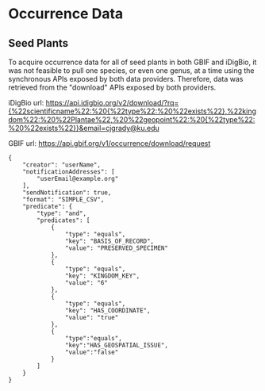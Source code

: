 Occurrence Data
===============



Seed Plants
-----------

To acquire occurrence data for all of seed plants in both GBIF and iDigBio, it
was not feasible to pull one species, or even one genus, at a time using the
synchronous APIs exposed by both data providers.  Therefore, data was retrieved
from the "download" APIs exposed by both providers.

iDigBio url: https://api.idigbio.org/v2/download/?rq={%22scientificname%22:%20{%22type%22:%20%22exists%22},%22kingdom%22:%20%22Plantae%22,%20%22geopoint%22:%20{%22type%22:%20%22exists%22}}&email=cjgrady@ku.edu


GBIF url: https://api.gbif.org/v1/occurrence/download/request

```
{
    "creator": "userName",
    "notificationAddresses": [
        "userEmail@example.org"
    ],
    "sendNotification": true,
    "format": "SIMPLE_CSV",
    "predicate": {
        "type": "and",
        "predicates": [
            {
                "type": "equals",
                "key": "BASIS_OF_RECORD",
                "value": "PRESERVED_SPECIMEN"
            },
            {
                "type": "equals",
                "key": "KINGDOM_KEY",
                "value": "6"
            },
            {
                "type": "equals",
                "key": "HAS_COORDINATE",
                "value": "true"
            },
            {
                "type":"equals",
                "key":"HAS_GEOSPATIAL_ISSUE",
                "value":"false"
            }
        ]
    }
}
```
